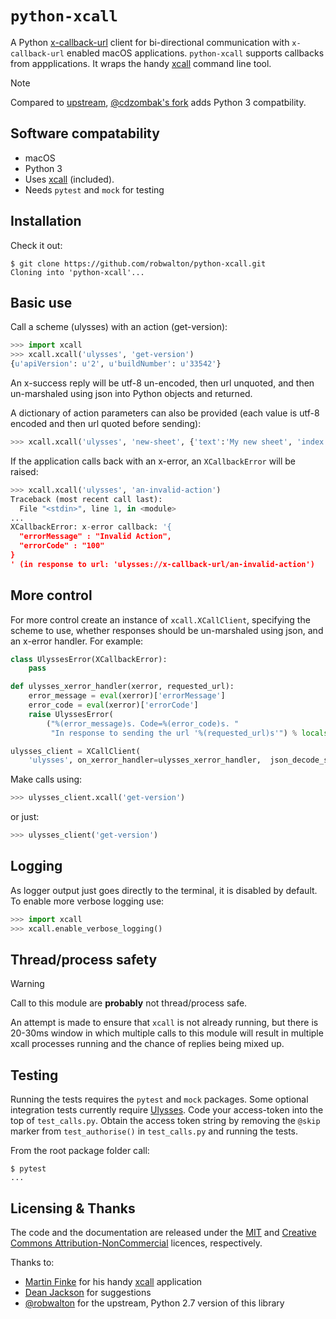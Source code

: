 # `python-xcall`

A Python [x-callback-url](http://x-callback-url.com) client for bi-directional communication with `x-callback-url` enabled macOS applications. `python-xcall` supports callbacks from appplications. It wraps the handy
[xcall](https://github.com/martinfinke/xcall) command line tool.

> [!NOTE]  
> Compared to [upstream](https://github.com/robwalton/python-xcall), [@cdzombak's fork](https://github.com/cdzombak/python-xcall) adds Python 3 compatbility.

## Software compatability

- macOS
- Python 3
- Uses [xcall](https://github.com/martinfinke/xcall) (included).
- Needs `pytest` and `mock` for testing

## Installation

Check it out:

```text
$ git clone https://github.com/robwalton/python-xcall.git
Cloning into 'python-xcall'...
```

## Basic use

Call a scheme (ulysses) with an action (get-version):

```python
>>> import xcall
>>> xcall.xcall('ulysses', 'get-version')
{u'apiVersion': u'2', u'buildNumber': u'33542'}
```

An x-success reply will be utf-8 un-encoded, then url unquoted, and then un-marshaled using json into Python objects and returned.

A dictionary of action parameters can also be provided (each value is utf-8 encoded and then url quoted before sending):

```python
>>> xcall.xcall('ulysses', 'new-sheet', {'text':'My new sheet', 'index':'2'})
```
If the application calls back with an x-error, an `XCallbackError` will be raised:
```python
>>> xcall.xcall('ulysses', 'an-invalid-action')
Traceback (most recent call last):
  File "<stdin>", line 1, in <module>
...
XCallbackError: x-error callback: '{
  "errorMessage" : "Invalid Action",
  "errorCode" : "100"
}
' (in response to url: 'ulysses://x-callback-url/an-invalid-action')
```

## More control

For more control create an instance of `xcall.XCallClient`, specifying the scheme to use, whether responses should be un-marshaled using json, and an x-error handler. For example:

```python
class UlyssesError(XCallbackError):
    pass

def ulysses_xerror_handler(xerror, requested_url):
    error_message = eval(xerror)['errorMessage']
    error_code = eval(xerror)['errorCode']
    raise UlyssesError(
        ("%(error_message)s. Code=%(error_code)s. "
         "In response to sending the url '%(requested_url)s'") % locals())

ulysses_client = XCallClient(
    'ulysses', on_xerror_handler=ulysses_xerror_handler,  json_decode_success=True)

```

Make calls using:

```python
>>> ulysses_client.xcall('get-version')
```
or just:
```python
>>> ulysses_client('get-version')
```

## Logging

As logger output just goes directly to the terminal, it is disabled by default. To enable more verbose logging use:

```python
>>> import xcall
>>> xcall.enable_verbose_logging()
```

## Thread/process safety

> [!WARNING]  
> Call to this module are __probably__ not thread/process safe.

An attempt is made to ensure that `xcall` is not already running, but there is 20-30ms window in which multiple calls to this module will result in multiple xcall processes running and the chance of replies being mixed up.

## Testing

Running the tests requires the `pytest` and `mock` packages. Some optional integration tests currently require [Ulysses](https://ulyssesapp.com). Code your  access-token into the top of `test_calls.py`. Obtain the access token string by removing the `@skip` marker from `test_authorise()` in `test_calls.py` and running the tests. 

From the root package folder call:

```text
$ pytest
...
```

## Licensing & Thanks

The code and the documentation are released under the [MIT](https://opensource.org/license/mit) and [Creative Commons Attribution-NonCommercial](https://creativecommons.org/licenses/by-nc/4.0/) licences, respectively.

Thanks to:
- [Martin Finke](https://github.com/martinfinke) for his handy [xcall](https://github.com/martinfinke/xcall) application
- [Dean Jackson](https://github.com/deanishe) for suggestions
- [@robwalton](https://github.com/robwalton) for the upstream, Python 2.7 version of this library
